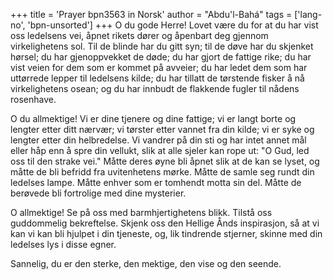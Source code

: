 +++
title = 'Prayer bpn3563 in Norsk'
author = "Abdu'l-Bahá"
tags = ['lang-no', 'bpn-unsorted']
+++
O du gode Herre! Lovet være du for at du har vist oss ledelsens vei, åpnet rikets dører og åpenbart deg gjennom virkelighetens sol. Til de blinde har du gitt syn; til de døve har du skjenket hørsel; du har gjenoppvekket de døde; du har gjort de fattige rike; du har vist veien for dem som er kommet på avveier; du har ledet dem som har uttørrede lepper til ledelsens kilde; du har tillatt de tørstende fisker å nå virkelighetens osean; og du har innbudt de flakkende fugler til nådens rosenhave.
 
O du allmektige! Vi er dine tjenere og dine fattige; vi er langt borte og lengter etter ditt nærvær; vi tørster etter vannet fra din kilde; vi er syke og lengter etter din helbredelse. Vi vandrer på din sti og har intet annet mål eller håp enn å spre din vellukt, slik at alle sjeler kan rope ut: "O Gud, led oss til den strake vei." Måtte deres øyne bli åpnet slik at de kan se lyset, og måtte de bli befridd fra uvitenhetens mørke. Måtte de samle seg rundt din ledelses lampe. Måtte enhver som er tomhendt motta sin del. Måtte de berøvede bli fortrolige med dine mysterier.
 
O allmektige! Se på oss med barmhjertighetens blikk. Tilstå oss guddommelig bekreftelse. Skjenk oss den Hellige Ånds inspirasjon, så at vi kan vi kan bli hjulpet i din tjeneste, og, lik tindrende stjerner, skinne med din ledelses lys i disse egner.
 
Sannelig, du er den sterke, den mektige, den vise og den seende.

